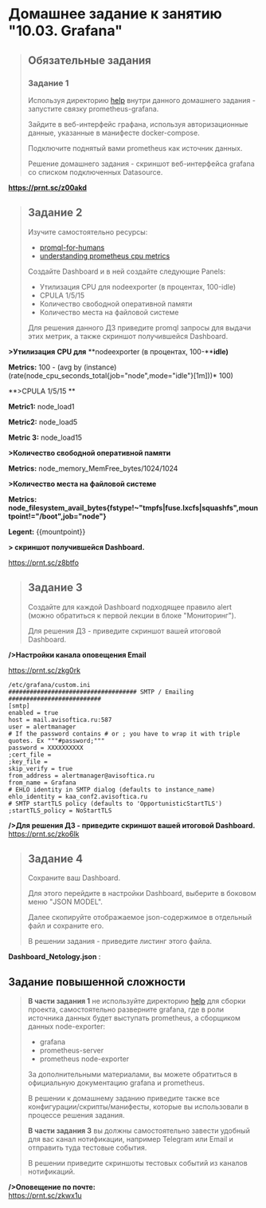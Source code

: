 # Домашнее задание к занятию "10.03. Grafana"







> ## Обязательные задания
>
> ### Задание 1
> Используя директорию [help](./help) внутри данного домашнего задания - запустите связку prometheus-grafana.
>
> Зайдите в веб-интерфейс графана, используя авторизационные данные, указанные в манифесте docker-compose.
>
> Подключите поднятый вами prometheus как источник данных.
>
> Решение домашнего задания - скриншот веб-интерфейса grafana со списком подключенных Datasource.

 

**https://prnt.sc/z00akd**    



> 
>
> ## Задание 2
> Изучите самостоятельно ресурсы:
> - [promql-for-humans](https://timber.io/blog/promql-for-humans/#cpu-usage-by-instance)
> - [understanding prometheus cpu metrics](https://www.robustperception.io/understanding-machine-cpu-usage)
>
> Создайте Dashboard и в ней создайте следующие Panels:
> - Утилизация CPU для nodeexporter (в процентах, 100-idle)
> - CPULA 1/5/15
> - Количество свободной оперативной памяти
> - Количество места на файловой системе
>
> Для решения данного ДЗ приведите promql запросы для выдачи этих метрик, а также скриншот получившейся Dashboard.



**\>Утилизация** **CPU для** **nodeexporter (в процентах, 100-****idle)**    

**Metrics:** 100 - (avg by (instance) (rate(node_cpu_seconds_total{job="node",mode="idle"}[1m]))* 100)    

 

**\>CPULA 1/5/15 **   

**Metric1:** node_load1    

**Metric2:** node_load5  

**Metric 3:** node_load15

 

 

**\>Количество свободной оперативной памяти**

  **Metrics:** node_memory_MemFree_bytes/1024/1024

 

 

**>Количество места на файловой системе**     

**Metrics:  node_filesystem_avail_bytes{fstype!~"tmpfs|fuse.lxcfs|squashfs",mountpoint!="/boot",job="node"}** 

**Legent:** {{mountpoint}}

 

**\> скриншот получившейся Dashboard.**

https://prnt.sc/z8btfo



> ## Задание 3
> Создайте для каждой Dashboard подходящее правило alert (можно обратиться к первой лекции в блоке "Мониторинг").
>
> Для решения ДЗ - приведите скриншот вашей итоговой Dashboard.



**/>Настройки канала оповещения Email**    

https://prnt.sc/zkg0rk



```
/etc/grafana/custom.ini
#################################### SMTP / Emailing ##########################
[smtp]
enabled = true
host = mail.avisoftica.ru:587
user = alertmanager
# If the password contains # or ; you have to wrap it with triple quotes. Ex """#password;"""
password = XXXXXXXXXX
;cert_file =
;key_file =
skip_verify = true
from_address = alertmanager@avisoftica.ru
from_name = Grafana
# EHLO identity in SMTP dialog (defaults to instance_name)
ehlo_identity = kaa_conf2.avisoftica.ru
# SMTP startTLS policy (defaults to 'OpportunisticStartTLS')
;startTLS_policy = NoStartTLS
```



**/>Для решения ДЗ - приведите скриншот вашей итоговой Dashboard.**
https://prnt.sc/zko6lk





> ## Задание 4
> Сохраните ваш Dashboard.
>
> Для этого перейдите в настройки Dashboard, выберите в боковом меню "JSON MODEL".
>
> Далее скопируйте отображаемое json-содержимое в отдельный файл и сохраните его.
>
> В решении задания - приведите листинг этого файла.



**Dashboard_Netology.json** :







## Задание повышенной сложности

> **В части задания 1** не используйте директорию [help](./help) для сборки проекта, самостоятельно разверните grafana, где в 
> роли источника данных будет выступать prometheus, а сборщиком данных node-exporter:
>
> - grafana
> - prometheus-server
> - prometheus node-exporter
>
> За дополнительными материалами, вы можете обратиться в официальную документацию grafana и prometheus.
>
> В решении к домашнему заданию приведите также все конфигурации/скрипты/манифесты, которые вы 
> использовали в процессе решения задания.
>
> **В части задания 3** вы должны самостоятельно завести удобный для вас канал нотификации, например Telegram или Email
> и отправить туда тестовые события.
>
> В решении приведите скриншоты тестовых событий из каналов нотификаций.



**/>Оповещение по почте:**   
https://prnt.sc/zkwx1u   


